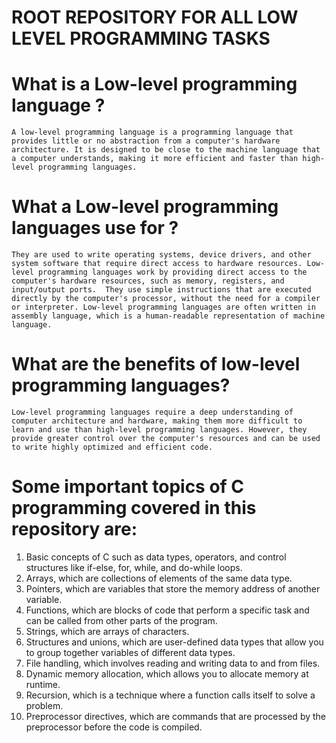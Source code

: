 # ROOT REPOSITORY FOR ALL LOW LEVEL PROGRAMMING TASKS

# What is a Low-level programming language ? 
`A low-level programming language is a programming language that provides little or no abstraction from a computer's hardware architecture. It is designed to be close to the machine language that a computer understands, making it more efficient and faster than high-level programming languages.`

# What a Low-level programming languages use for ?
`They are used to write operating systems, device drivers, and other system software that require direct access to hardware resources.
Low-level programming languages work by providing direct access to the computer's hardware resources, such as memory, registers, and input/output ports. 
They use simple instructions that are executed directly by the computer's processor, without the need for a compiler or interpreter. Low-level programming languages are often written in assembly language, which is a human-readable representation of machine language.`

# What are the benefits of low-level programming languages? 
`Low-level programming languages require a deep understanding of computer architecture and hardware, making them more difficult to learn and use than high-level programming languages. However, they provide greater control over the computer's resources and can be used to write highly optimized and efficient code.`

# Some important topics of C programming covered in this repository are:

1. Basic concepts of C such as data types, operators, and control structures like if-else, for, while, and do-while loops.
2. Arrays, which are collections of elements of the same data type.
3. Pointers, which are variables that store the memory address of another variable.
4. Functions, which are blocks of code that perform a specific task and can be called from other parts of the program.
5. Strings, which are arrays of characters.
6. Structures and unions, which are user-defined data types that allow you to group together variables of different data types.
7. File handling, which involves reading and writing data to and from files.
8. Dynamic memory allocation, which allows you to allocate memory at runtime.
9. Recursion, which is a technique where a function calls itself to solve a problem.
10. Preprocessor directives, which are commands that are processed by the preprocessor before the code is compiled.
